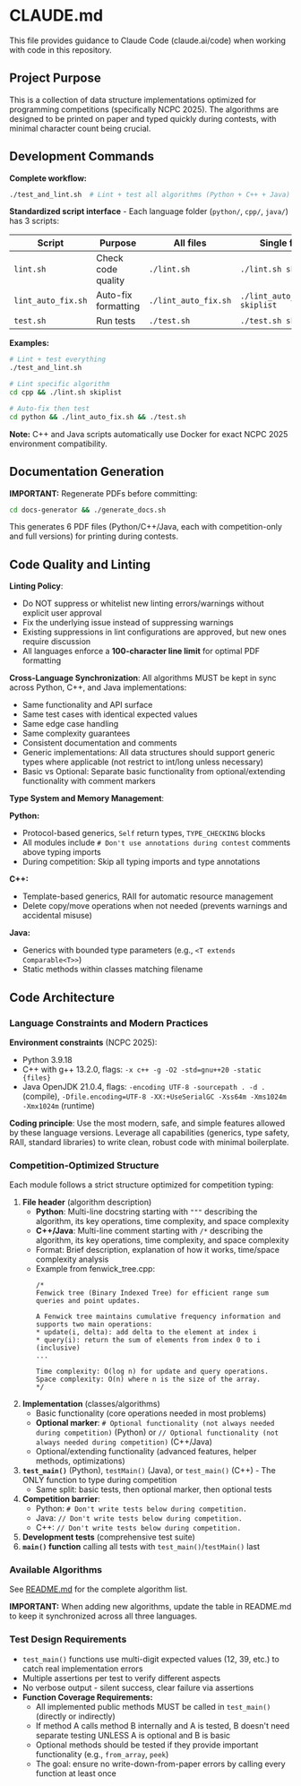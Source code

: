 # CLAUDE.md

This file provides guidance to Claude Code (claude.ai/code) when working with code in this repository.

## Project Purpose

This is a collection of data structure implementations optimized for programming competitions (specifically NCPC 2025). The algorithms are designed to be printed on paper and typed quickly during contests, with minimal character count being crucial.

## Development Commands

**Complete workflow:**
```bash
./test_and_lint.sh  # Lint + test all algorithms (Python + C++ + Java)
```

**Standardized script interface** - Each language folder (`python/`, `cpp/`, `java/`) has 3 scripts:

| Script | Purpose | All files | Single file |
|--------|---------|-----------|-------------|
| `lint.sh` | Check code quality | `./lint.sh` | `./lint.sh skiplist` |
| `lint_auto_fix.sh` | Auto-fix formatting | `./lint_auto_fix.sh` | `./lint_auto_fix.sh skiplist` |
| `test.sh` | Run tests | `./test.sh` | `./test.sh skiplist` |

**Examples:**
```bash
# Lint + test everything
./test_and_lint.sh

# Lint specific algorithm
cd cpp && ./lint.sh skiplist

# Auto-fix then test
cd python && ./lint_auto_fix.sh && ./test.sh
```

**Note:** C++ and Java scripts automatically use Docker for exact NCPC 2025 environment compatibility.

## Documentation Generation

**IMPORTANT:** Regenerate PDFs before committing:
```bash
cd docs-generator && ./generate_docs.sh
```

This generates 6 PDF files (Python/C++/Java, each with competition-only and full versions) for printing during contests.

## Code Quality and Linting

**Linting Policy**:
- Do NOT suppress or whitelist new linting errors/warnings without explicit user approval
- Fix the underlying issue instead of suppressing warnings
- Existing suppressions in lint configurations are approved, but new ones require discussion
- All languages enforce a **100-character line limit** for optimal PDF formatting

**Cross-Language Synchronization**:
All algorithms MUST be kept in sync across Python, C++, and Java implementations:
- Same functionality and API surface
- Same test cases with identical expected values
- Same edge case handling
- Same complexity guarantees
- Consistent documentation and comments
- Generic implementations: All data structures should support generic types where applicable (not restrict to int/long unless necessary)
- Basic vs Optional: Separate basic functionality from optional/extending functionality with comment markers

**Type System and Memory Management**:

**Python:**
- Protocol-based generics, `Self` return types, `TYPE_CHECKING` blocks
- All modules include `# Don't use annotations during contest` comments above typing imports
- During competition: Skip all typing imports and type annotations

**C++:**
- Template-based generics, RAII for automatic resource management
- Delete copy/move operations when not needed (prevents warnings and accidental misuse)

**Java:**
- Generics with bounded type parameters (e.g., `<T extends Comparable<T>>`)
- Static methods within classes matching filename

## Code Architecture

### Language Constraints and Modern Practices

**Environment constraints** (NCPC 2025):
- Python 3.9.18
- C++ with g++ 13.2.0, flags: `-x c++ -g -O2 -std=gnu++20 -static {files}`
- Java OpenJDK 21.0.4, flags: `-encoding UTF-8 -sourcepath . -d .` (compile), `-Dfile.encoding=UTF-8 -XX:+UseSerialGC -Xss64m -Xms1024m -Xmx1024m` (runtime)

**Coding principle**: Use the most modern, safe, and simple features allowed by these language versions. Leverage all capabilities (generics, type safety, RAII, standard libraries) to write clean, robust code with minimal boilerplate.

### Competition-Optimized Structure
Each module follows a strict structure optimized for competition typing:

1. **File header** (algorithm description)
   - **Python**: Multi-line docstring starting with `"""` describing the algorithm, its key operations, time complexity, and space complexity
   - **C++/Java**: Multi-line comment starting with `/*` describing the algorithm, its key operations, time complexity, and space complexity
   - Format: Brief description, explanation of how it works, time/space complexity analysis
   - Example from fenwick_tree.cpp:
     ```
     /*
     Fenwick tree (Binary Indexed Tree) for efficient range sum queries and point updates.

     A Fenwick tree maintains cumulative frequency information and supports two main operations:
     * update(i, delta): add delta to the element at index i
     * query(i): return the sum of elements from index 0 to i (inclusive)
     ...

     Time complexity: O(log n) for update and query operations.
     Space complexity: O(n) where n is the size of the array.
     */
     ```
2. **Implementation** (classes/algorithms)
   - Basic functionality (core operations needed in most problems)
   - **Optional marker**: `# Optional functionality (not always needed during competition)` (Python) or `// Optional functionality (not always needed during competition)` (C++/Java)
   - Optional/extending functionality (advanced features, helper methods, optimizations)
2. **`test_main()`** (Python), `testMain()` (Java), or `test_main()` (C++) - The ONLY function to type during competition
   - Same split: basic tests, then optional marker, then optional tests
3. **Competition barrier**:
   - Python: `# Don't write tests below during competition.`
   - Java: `// Don't write tests below during competition.`
   - C++: `// Don't write tests below during competition.`
4. **Development tests** (comprehensive test suite)
5. **`main()` function** calling all tests with `test_main()`/`testMain()` last

### Available Algorithms

See [README.md](README.md) for the complete algorithm list.

**IMPORTANT:** When adding new algorithms, update the table in README.md to keep it synchronized across all three languages.

### Test Design Requirements

- `test_main()` functions use multi-digit expected values (12, 39, etc.) to catch real implementation errors
- Multiple assertions per test to verify different aspects
- No verbose output - silent success, clear failure via assertions
- **Function Coverage Requirements:**
  - All implemented public methods MUST be called in `test_main()` (directly or indirectly)
  - If method A calls method B internally and A is tested, B doesn't need separate testing UNLESS A is optional and B is basic
  - Optional methods should be tested if they provide important functionality (e.g., `from_array`, `peek`)
  - The goal: ensure no write-down-from-paper errors by calling every function at least once
